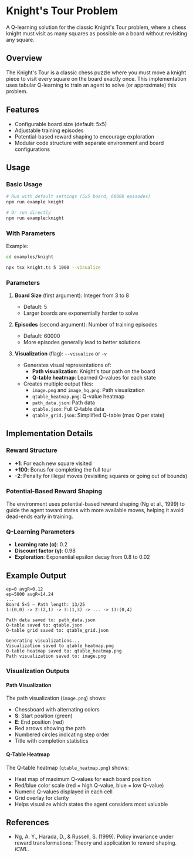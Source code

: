 # Knight's Tour Problem

A Q-learning solution for the classic Knight's Tour problem, where a chess knight must visit as many squares as possible on a board without revisiting any square.

## Overview

The Knight's Tour is a classic chess puzzle where you must move a knight piece to visit every square on the board exactly once. This implementation uses tabular Q-learning to train an agent to solve (or approximate) this problem.

## Features

- Configurable board size (default: 5x5)
- Adjustable training episodes
- Potential-based reward shaping to encourage exploration
- Modular code structure with separate environment and board configurations

## Usage

### Basic Usage

```bash
# Run with default settings (5x5 board, 60000 episodes)
npm run example knight

# Or run directly
npm run example:knight
```

### With Parameters

Example:

```bash
cd examples/knight
```

```bash
npx tsx knight.ts 5 1000 --visualize
```

### Parameters

1. **Board Size** (first argument): Integer from 3 to 8
   - Default: 5
   - Larger boards are exponentially harder to solve

2. **Episodes** (second argument): Number of training episodes
   - Default: 60000
   - More episodes generally lead to better solutions

3. **Visualization** (flag): `--visualize` or `-v`
   - Generates visual representations of:
     - **Path visualization**: Knight's tour path on the board
     - **Q-table heatmap**: Learned Q-values for each state
   - Creates multiple output files:
     - `image.png` and `image_hq.png`: Path visualization
     - `qtable_heatmap.png`: Q-value heatmap
     - `path_data.json`: Path data
     - `qtable.json`: Full Q-table data
     - `qtable_grid.json`: Simplified Q-table (max Q per state)

## Implementation Details

### Reward Structure

- **+1**: For each new square visited
- **+100**: Bonus for completing the full tour
- **-2**: Penalty for illegal moves (revisiting squares or going out of bounds)

### Potential-Based Reward Shaping

The environment uses potential-based reward shaping (Ng et al., 1999) to guide the agent toward states with more available moves, helping it avoid dead-ends early in training.

### Q-Learning Parameters

- **Learning rate (α)**: 0.2
- **Discount factor (γ)**: 0.98
- **Exploration**: Exponential epsilon decay from 0.8 to 0.02

## Example Output

```
ep=0 avgR≈0.12
ep=5000 avgR≈14.24
...
Board 5×5 — Path length: 13/25
1:(0,0) -> 2:(2,1) -> 3:(1,3) -> ... -> 13:(0,4)

Path data saved to: path_data.json
Q-table saved to: qtable.json
Q-table grid saved to: qtable_grid.json

Generating visualizations...
Visualization saved to qtable_heatmap.png
Q-table heatmap saved to: qtable_heatmap.png
Path visualization saved to: image.png
```

### Visualization Outputs

#### Path Visualization
The path visualization (`image.png`) shows:
- Chessboard with alternating colors
- **S**: Start position (green)
- **E**: End position (red)
- Red arrows showing the path
- Numbered circles indicating step order
- Title with completion statistics

#### Q-Table Heatmap
The Q-table heatmap (`qtable_heatmap.png`) shows:
- Heat map of maximum Q-values for each board position
- Red/blue color scale (red = high Q-value, blue = low Q-value)
- Numeric Q-values displayed in each cell
- Grid overlay for clarity
- Helps visualize which states the agent considers most valuable

## References

- Ng, A. Y., Harada, D., & Russell, S. (1999). Policy invariance under reward transformations: Theory and application to reward shaping. *ICML*.
